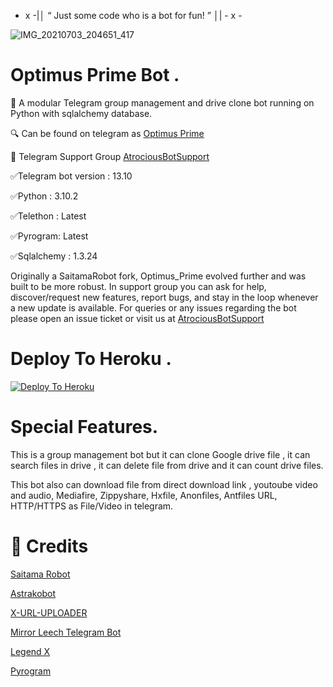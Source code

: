 - x -|│ “ Just some code who is a bot for fun! ” │| - x -


![IMG_20210703_204651_417](https://telegra.ph/file/b9b8713a3376bea56e6b6.jpg)


#  Optimus Prime Bot .

🤖 A modular Telegram group management and drive clone bot running on Python with sqlalchemy database.

🔍 Can be found on telegram as [Optimus Prime](https://t.me/Optimus_Prime_Pro_Bot)

📶 Telegram Support Group [AtrociousBotSupport](https://t.me/AtrociousBotSupport)

✅Telegram bot version : 13.10

✅Python : 3.10.2

✅Telethon : Latest

✅Pyrogram: Latest
 
✅Sqlalchemy : 1.3.24

Originally a SaitamaRobot fork, Optimus_Prime evolved further and was built to be more robust. 
In support group you can ask for help, discover/request new features, report bugs, and stay in the loop whenever a new update is available. 
For queries or any issues regarding the bot please open an issue ticket or visit us at [AtrociousBotSupport](https://t.me/AtrociousBotSupport)

# Deploy To Heroku .
[![Deploy To Heroku](https://www.herokucdn.com/deploy/button.svg)](https://heroku.com/deploy?template=https://github.com/Al-Noman-Pro/Optimus_Prime)


# Special Features. 
This is a group management bot but it can clone Google drive file , it can search files in drive , it can delete file from drive and it can count drive files.

This bot also can download file from direct download link , youtoube video and audio, Mediafire, Zippyshare, Hxfile, Anonfiles, Antfiles URL, HTTP/HTTPS as File/Video in telegram.

# 🔰 Credits 

[Saitama Robot](https://github.com/AnimeKaizoku/SaitamaRobot)

[Astrakobot](https://github.com/Astrako/AstrakoBot)

[X-URL-UPLOADER](https://github.com/X-Gorn/X-URL-Uploader)

[Mirror Leech Telegram Bot](https://github.com/anasty17/mirror-leech-telegram-bot)

[Legend X](https://github.com/LEGENDXOP)

[Pyrogram](https://github.com/pyrogram/pyrogram)


